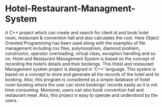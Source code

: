 # Hotel-Restaurant-Managment-System
A C++ project which can create and search for client id and book hotel room, restaurant &amp; convention hall and also calculates the cost. Here Object Oriented Programming has been used along with the examples of file management including csv files, polymorphism, diamond problem, constructor, operator overloading, virtual class, exception handling and so on.   Hotel and Restaurant Management System is based on the concept of recording the hotel’s details and their bookings. This Hotel and restaurant Management system project is designed in ‘C++’ language. This system is based on a concept to store and generate all the records of the hotel and its booking. Also, this program is considered as a simple database of hotel room booking where the user can store bookings’ records easily as it is not time-consuming. Moreover, users can also book convention hall and restaurant meal. Also, this project is easy to operate and understood by the users.
